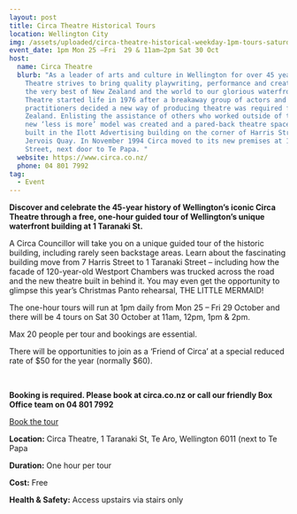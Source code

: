 ```yaml
---
layout: post
title: Circa Theatre Historical Tours
location: Wellington City
img: /assets/uploaded/circa-theatre-historical-weekday-1pm-tours-saturday-open-day.png
event_date: 1pm Mon 25 –Fri  29 & 11am–2pm Sat 30 Oct
host:
  name: Circa Theatre
  blurb: "As a leader of arts and culture in Wellington for over 45 years, Circa
    Theatre strives to bring quality playwriting, performance and creativity and
    the very best of New Zealand and the world to our glorious waterfront. Circa
    Theatre started life in 1976 after a breakaway group of actors and theatre
    practitioners decided a new way of producing theatre was required for New
    Zealand. Enlisting the assistance of others who worked outside of theatre, a
    new ‘less is more’ model was created and a pared-back theatre space was
    built in the Ilott Advertising building on the corner of Harris Street and
    Jervois Quay. In November 1994 Circa moved to its new premises at 1 Taranaki
    Street, next door to Te Papa. "
  website: https://www.circa.co.nz/
  phone: 04 801 7992
tag:
  - Event
---
```

**Discover and celebrate the 45-year history of Wellington’s iconic Circa Theatre through a free, one-hour guided tour of Wellington’s unique waterfront building at 1 Taranaki St.** 

A Circa Councillor will take you on a unique guided tour of the historic building, including rarely seen backstage areas. Learn about the fascinating building move from 7 Harris Street to 1 Taranaki Street – including how the facade of 120-year-old Westport Chambers was trucked across the road and the new theatre built in behind it. You may even get the opportunity to glimpse this year’s Christmas Panto rehearsal, THE LITTLE MERMAID!

The one-hour tours will run at 1pm daily from Mon 25 – Fri 29 October and there will be 4 tours on Sat 30 October at 11am, 12pm, 1pm & 2pm. 

Max 20 people per tour and bookings are essential. 

There will be opportunities to join as a ‘Friend of Circa’ at a special reduced rate of $50 for the year (normally $60).

<br>

**Booking is required. Please book at circa.co.nz or call our friendly Box Office team on 04 801 7992** 

<a href="https://nz.patronbase.com/_Circa/Productions" class="button">Book the tour</a>

**Location:** Circa Theatre, 1 Taranaki St, Te Aro, Wellington 6011 (next to Te Papa

**Duration:** One hour per tour

**Cost:** Free

**Health & Safety:** Access upstairs via stairs only